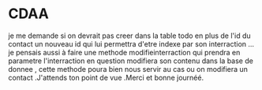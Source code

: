# CDAA 

je me demande si on devrait pas creer dans la table todo en plus de l'id du contact un nouveau id qui lui permettra d'etre indexe par son interraction ...
je pensais aussi à faire une methode modifieinterraction qui prendra en parametre l'interraction en question modifiera son contenu dans la base de donnee , cette methode poura bien nous servir au cas ou on modifiera un contact .J'attends ton point de vue .Merci et bonne journéé.

